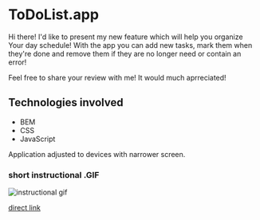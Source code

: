 # ToDoList.app

Hi there!
I'd like to present my new feature which will help you organize Your day schedule! With the app you can add new tasks, mark them when they're done and remove them if they are no longer need or contain an error! 

Feel free to share your review with me! It would much aprreciated!

## Technologies involved

- BEM
- CSS
- JavaScript

Application adjusted to devices with narrower screen.

### short instructional .GIF

![instructional gif](https://media1.tenor.com/images/d1e27e4bd9461795579de3be9b124ef9/tenor.gif?itemid=26825530)

[direct link](https://jakubkedzierski92.github.io/toDoList/)
